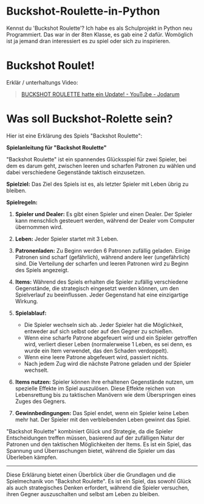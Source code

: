 # Buckshot-Roulette-in-Python
Kennst du 'Buckshot Roulette'? Ich habe es als Schulprojekt in Python neu Programmiert. Das war in der 8ten Klasse, es gab eine 2 dafür. Womöglich ist ja jemand dran interessiert es zu spiel oder sich zu inspirieren.


# **Buckshot Roulet!**
Erklär / unterhaltungs Video:

> [BUCKSHOT ROULETTE hatte ein Update! - YouTube - Jodarum](https://www.youtube.com/watch?v=w85l3Ita0Ik)

# **Was soll Buckshot-Rolette sein?**
Hier ist eine Erklärung des Spiels "Backshot Roulette":

**Spielanleitung für "Backshot Roulette"**

"Backshot Roulette" ist ein spannendes Glücksspiel für zwei Spieler, bei dem es darum geht, zwischen leeren und scharfen Patronen zu wählen und dabei verschiedene Gegenstände taktisch einzusetzen.

**Spielziel:**
Das Ziel des Spiels ist es, als letzter Spieler mit Leben übrig zu bleiben.

**Spielregeln:**
1. **Spieler und Dealer:** Es gibt einen Spieler und einen Dealer. Der Spieler kann menschlich gesteuert werden, während der Dealer vom Computer übernommen wird.

2. **Leben:** Jeder Spieler startet mit 3 Leben.

3. **Patronenladen:** Zu Beginn werden 6 Patronen zufällig geladen. Einige Patronen sind scharf (gefährlich), während andere leer (ungefährlich) sind. Die Verteilung der scharfen und leeren Patronen wird zu Beginn des Spiels angezeigt.

4. **Items:** Während des Spiels erhalten die Spieler zufällig verschiedene Gegenstände, die strategisch eingesetzt werden können, um den Spielverlauf zu beeinflussen. Jeder Gegenstand hat eine einzigartige Wirkung.

5. **Spielablauf:**
   - Die Spieler wechseln sich ab. Jeder Spieler hat die Möglichkeit, entweder auf sich selbst oder auf den Gegner zu schießen.
   - Wenn eine scharfe Patrone abgefeuert wird und ein Spieler getroffen wird, verliert dieser Leben (normalerweise 1 Leben, es sei denn, es wurde ein Item verwendet, das den Schaden verdoppelt).
   - Wenn eine leere Patrone abgefeuert wird, passiert nichts.
   - Nach jedem Zug wird die nächste Patrone geladen und der Spieler wechselt.

6. **Items nutzen:** Spieler können ihre erhaltenen Gegenstände nutzen, um spezielle Effekte im Spiel auszulösen. Diese Effekte reichen von Lebensrettung bis zu taktischen Manövern wie dem Überspringen eines Zuges des Gegners.

7. **Gewinnbedingungen:** Das Spiel endet, wenn ein Spieler keine Leben mehr hat. Der Spieler mit den verbleibenden Leben gewinnt das Spiel.

"Backshot Roulette" kombiniert Glück und Strategie, da die Spieler Entscheidungen treffen müssen, basierend auf der zufälligen Natur der Patronen und den taktischen Möglichkeiten der Items. Es ist ein Spiel, das Spannung und Überraschungen bietet, während die Spieler um das Überleben kämpfen.

---

Diese Erklärung bietet einen Überblick über die Grundlagen und die Spielmechanik von "Backshot Roulette". Es ist ein Spiel, das sowohl Glück als auch strategisches Denken erfordert, während die Spieler versuchen, ihren Gegner auszuschalten und selbst am Leben zu bleiben.
